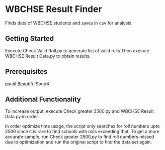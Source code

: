 # WBCHSE Result Finder

Finds data of WBCHSE students and saves in csv for analysis.

## Getting Started

Execute Check Valid Roll.py to generate list of valid rolls
Then execute WBCHSE Result Data.py to obtain results.

## Prerequisites

psutil
BeautifulSoup4

## Additional Functionality
To increase output, execute Check greater 2500.py and WBCHSE Result Data.py in order.


In order optimize time usage, the script only searches for roll numbers upto 2500 since it is rare to find schools with rolls exceeding that. To get a more accurate sample, run Check greater 2500.py to find roll numbers missed due to optimization and run the original script to find the data set again.

